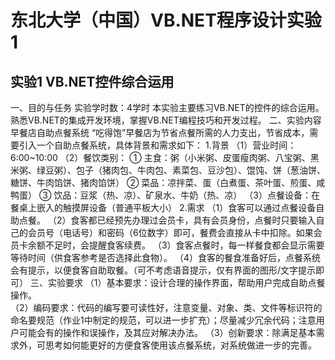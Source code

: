 # 东北大学（中国）VB.NET程序设计实验1
## 实验1  VB.NET控件综合运用
一、目的与任务
实验学时数：4学时
本实验主要练习VB.NET的控件的综合运用。熟悉VB.NET的集成开发环境，掌握VB.NET编程技巧和开发过程。
二、实验内容
早餐店自助点餐系统
“吃得饱”早餐店为节省点餐所需的人力支出，节省成本，需要引入一个自助点餐系统，具体背景和需求如下：
1.背景
（1）营业时间：6:00~10:00
（2）餐饮类别：
① 主食：粥（小米粥、皮蛋瘦肉粥、八宝粥、黑米粥、绿豆粥）、包子（猪肉包、牛肉包、素菜包、豆沙包）、馄饨、饼（葱油饼、糖饼、牛肉馅饼、猪肉馅饼）
② 菜品：凉拌菜、蛋（白煮蛋、茶叶蛋、煎蛋、咸鸭蛋）
③ 饮品：豆浆（热、凉）、矿泉水、牛奶（热、凉）
（3）点餐设备：在餐桌上嵌入的触摸屏设备（普通平板大小）
2.需求
（1）食客可以通过点餐设备自助点餐。
（2）食客都已经预先办理过会员卡，具有会员身份，点餐时只要输入自己的会员号（电话号）和密码（6位数字）即可，餐费会直接从卡中扣除。如果会员卡余额不足时，会提醒食客续费。
（3）食客点餐时，每一样餐食都会显示需要等待时间（供食客参考是否选择此食物）。
（4）食客的餐食准备好后，点餐系统会有提示，以便食客自助取餐。（可不考虑语音提示，仅有界面的图形/文字提示即可）
三、实验要求
（1）基本要求：设计合理的操作界面，帮助用户完成自助点餐操作。   
（2）编码要求：代码的编写要可读性好，注意变量、对象、类、文件等标识符的命名要规范（作业1中制定的规范，可以进一步扩充）；尽量减少冗余代码；注意用户可能会有的操作和误操作，及其应对解决办法。
（3）创新要求：除满足基本需求外，可思考如何能更好的方便食客使用该点餐系统，对系统做进一步的完善。

